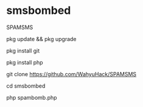 # smsbombed
SPAMSMS

pkg update && pkg upgrade

pkg install git

pkg install php

git clone https://github.com/WahyuHack/SPAMSMS

cd smsbombed

php spambomb.php

